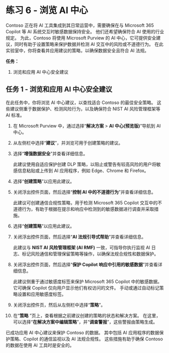 # 练习 6 - 浏览 AI 中心

Contoso 正在将 AI 工具集成到其日常运营中，需要确保在与 Microsoft 365 Copilot 等 AI 系统交互时敏感数据保持安全。 他们还希望确保符合 AI 使用的行业规定。 为此，Contoso 将使用 Microsoft Purview 的 AI 中心，它可提供安全建议，同时有助于设置策略来保护数据并检测 AI 交互中的风险或不道德行为。 在此实验室中，你将查看并应用建议的策略，以确保数据安全且符合 AI 法规。

**任务：**

1. 浏览和应用 AI 中心安全建议

## 任务 1 - 浏览和应用 AI 中心安全建议

在此任务中，你将浏览 AI 中心建议，以查找适合 Contoso 的最佳安全策略。 这些建议侧重于数据保护、检测风险行为，以及确保符合 NIST AI 风险管理框架等 AI 标准。

1. 在 Microsoft Purview 中，通过选择“**解决方案** > **AI 中心(预览版)**”导航到 AI 中心。

1. 从左侧栏中选择“**建议**”，并浏览可用于创建策略的建议。

1. 选择“**增强数据安全**”并查看详细信息。

   此建议使用自适应保护创建 DLP 策略，以阻止或警告有较高风险的用户将敏感信息粘贴或上传到 AI 应用程序，例如 Edge、Chrome 和 Firefox。

1. 选择“**创建策略**”以应用此建议。

1. 关闭浮出控件页面，然后选择“**控制 AI 中的不道德行为**”并查看详细信息。

   此建议可创建通信合规性策略，用于检测 Microsoft 365 Copilot 交互中的不道德行为，有助于根据在提示和响应中检测到的敏感数据进行调查并采取措施。

1. 选择“**创建策略**”以应用此建议。

1. 关闭浮出控件页面，然后选择“**AI 法规引导式帮助**”并查看详细信息。

   此建议与 **NIST AI 风险管理框架 (AI RMF)** 一致，可指导你执行监视 AI 日志、标记风险通信和管理保留策略等操作，以确保法规合规性和数据保护。

1. 关闭浮出控件页面，然后选择“**保护 Copilot 响应中引用的敏感数据**”并查看详细信息。

   此建议侧重于通过敏感度标签来保护 Microsoft 365 Copilot 中的敏感数据。 它可确保 Copilot 仅向用户显示他们有权访问的文件。 手动或通过自动标记策略设置和应用敏感度标签。

1. 关闭浮出控件页，然后从左侧栏中选择“**策略**”。

1. 在“**策略** ”页上，查看根据之前建议创建的策略的状态和解决方案。 在这里，可以选择“**在解决方案中编辑策略**”，并“**调查警报**”，这些警报由策略生成。

已成功应用 AI 中心建议来保护 Contoso 的数据。 其中包括 AI 应用程序的数据保护策略、Copilot 的通信监视以及 AI 法规合规性。 这些措施有助于确保 Contoso 的数据在使用 AI 工具时是安全的。
